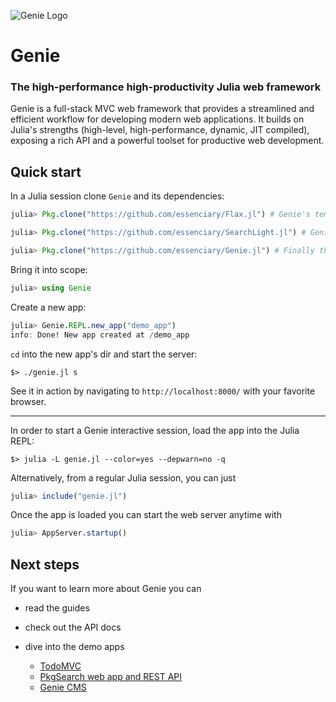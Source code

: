 
![Genie Logo](https://dl.dropboxusercontent.com/s/0dbiza50r63cvvc/genie_logo.png)


<a id='Genie-1'></a>

# Genie


<a id='The-high-performance-high-productivity-Julia-web-framework-1'></a>

### The high-performance high-productivity Julia web framework


Genie is a full-stack MVC web framework that provides a streamlined and efficient workflow for developing modern web applications. It builds on Julia's strengths (high-level, high-performance, dynamic, JIT compiled), exposing a rich API and a powerful toolset for productive web development.


<a id='Quick-start-1'></a>

## Quick start


In a Julia session clone `Genie` and its dependencies:


```julia
julia> Pkg.clone("https://github.com/essenciary/Flax.jl") # Genie's templating engine

julia> Pkg.clone("https://github.com/essenciary/SearchLight.jl") # Genie's ORM

julia> Pkg.clone("https://github.com/essenciary/Genie.jl") # Finally the Genie itself 👻
```


Bring it into scope:


```julia
julia> using Genie
```


Create a new app:


```julia
julia> Genie.REPL.new_app("demo_app")
info: Done! New app created at /demo_app
```


`cd` into the new app's dir and start the server:


```
$> ./genie.jl s
```


See it in action by navigating to `http://localhost:8000/` with your favorite browser.


---


In order to start a Genie interactive session, load the app into the Julia REPL:


```
$> julia -L genie.jl --color=yes --depwarn=no -q
```


Alternatively, from a regular Julia session, you can just


```julia
julia> include("genie.jl")
```


Once the app is loaded you can start the web server anytime with


```julia
julia> AppServer.startup()
```


<a id='Next-steps-1'></a>

## Next steps


If you want to learn more about Genie you can


  * read the guides
  * check out the API docs
  * dive into the demo apps

      * [TodoMVC](https://github.com/essenciary/genie-todo-mvc)
      * [PkgSearch web app and REST API](https://github.com/essenciary/pgksearch-api-website)
      * [Genie CMS]()

